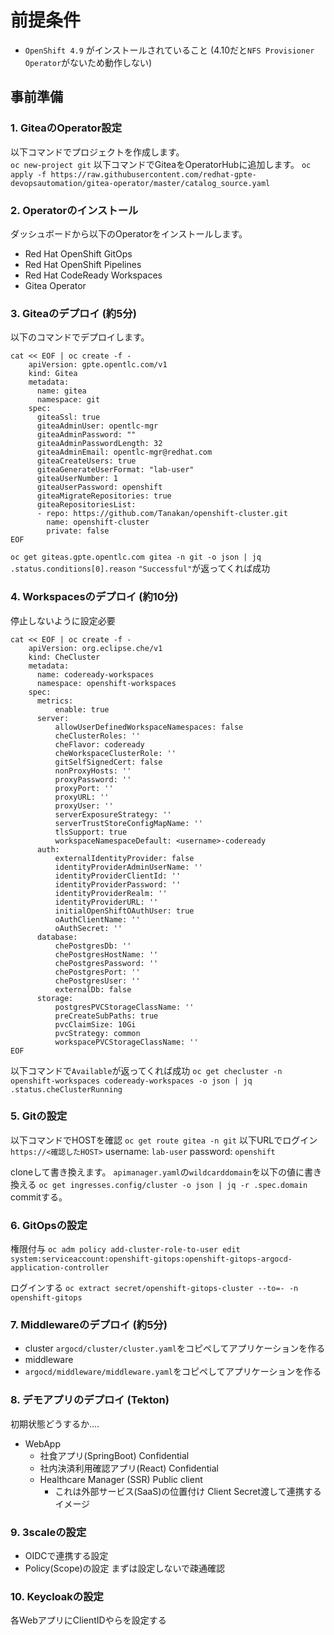 # 前提条件
- `OpenShift 4.9` がインストールされていること 
  (4.10だと`NFS Provisioner Operator`がないため動作しない)

## 事前準備

### 1. GiteaのOperator設定
以下コマンドでプロジェクトを作成します。  
`oc new-project git` 
以下コマンドでGiteaをOperatorHubに追加します。 
`oc apply -f https://raw.githubusercontent.com/redhat-gpte-devopsautomation/gitea-operator/master/catalog_source.yaml`

### 2. Operatorのインストール
ダッシュボードから以下のOperatorをインストールします。 
- Red Hat OpenShift GitOps
- Red Hat OpenShift Pipelines
- Red Hat CodeReady Workspaces
- Gitea Operator

### 3. Giteaのデプロイ (約5分)
以下のコマンドでデプロイします。 
```
cat << EOF | oc create -f -
    apiVersion: gpte.opentlc.com/v1
    kind: Gitea
    metadata:
      name: gitea
      namespace: git
    spec:
      giteaSsl: true
      giteaAdminUser: opentlc-mgr
      giteaAdminPassword: ""
      giteaAdminPasswordLength: 32
      giteaAdminEmail: opentlc-mgr@redhat.com
      giteaCreateUsers: true
      giteaGenerateUserFormat: "lab-user"
      giteaUserNumber: 1
      giteaUserPassword: openshift
      giteaMigrateRepositories: true
      giteaRepositoriesList:
      - repo: https://github.com/Tanakan/openshift-cluster.git
        name: openshift-cluster
        private: false
EOF
```

`oc get giteas.gpte.opentlc.com gitea -n git -o json | jq .status.conditions[0].reason`
`"Successful"`が返ってくれば成功

### 4. Workspacesのデプロイ (約10分)
停止しないように設定必要
```
cat << EOF | oc create -f -
    apiVersion: org.eclipse.che/v1
    kind: CheCluster
    metadata:
      name: codeready-workspaces
      namespace: openshift-workspaces
    spec:
      metrics:
          enable: true
      server:
          allowUserDefinedWorkspaceNamespaces: false
          cheClusterRoles: ''
          cheFlavor: codeready
          cheWorkspaceClusterRole: ''
          gitSelfSignedCert: false
          nonProxyHosts: ''
          proxyPassword: ''
          proxyPort: ''
          proxyURL: ''
          proxyUser: ''
          serverExposureStrategy: ''
          serverTrustStoreConfigMapName: ''
          tlsSupport: true
          workspaceNamespaceDefault: <username>-codeready
      auth:
          externalIdentityProvider: false
          identityProviderAdminUserName: ''
          identityProviderClientId: ''
          identityProviderPassword: ''
          identityProviderRealm: ''
          identityProviderURL: ''
          initialOpenShiftOAuthUser: true
          oAuthClientName: ''
          oAuthSecret: ''
      database:
          chePostgresDb: ''
          chePostgresHostName: ''
          chePostgresPassword: ''
          chePostgresPort: ''
          chePostgresUser: ''
          externalDb: false
      storage:
          postgresPVCStorageClassName: ''
          preCreateSubPaths: true
          pvcClaimSize: 10Gi
          pvcStrategy: common
          workspacePVCStorageClassName: ''
EOF
```
以下コマンドで`Available`が返ってくれば成功
`oc get checluster -n openshift-workspaces codeready-workspaces -o json | jq .status.cheClusterRunning` 

### 5. Gitの設定
以下コマンドでHOSTを確認
`oc get route gitea -n git`
以下URLでログイン
`https://<確認したHOST>` 
username: `lab-user` 
password: `openshift` 


cloneして書き換えます。 
`apimanager.yaml`の`wildcarddomain`を以下の値に書き換える
`oc get ingresses.config/cluster -o json | jq -r .spec.domain`
commitする。 
 
### 6. GitOpsの設定 
権限付与
`oc adm policy add-cluster-role-to-user edit system:serviceaccount:openshift-gitops:openshift-gitops-argocd-application-controller`

ログインする
`oc extract secret/openshift-gitops-cluster --to=- -n openshift-gitops`

### 7. Middlewareのデプロイ (約5分)
- cluster
  `argocd/cluster/cluster.yaml`をコピペしてアプリケーションを作る
- middleware
- `argocd/middleware/middleware.yaml`をコピペしてアプリケーションを作る 


### 8. デモアプリのデプロイ (Tekton)
初期状態どうするか....
- WebApp
  - 社食アプリ(SpringBoot)
      Confidential
  - 社内決済利用確認アプリ(React)
      Confidential
  - Healthcare Manager (SSR)
      Public client
    - これは外部サービス(SaaS)の位置付け
      Client Secret渡して連携するイメージ

### 9. 3scaleの設定
- OIDCで連携する設定
- Policy(Scope)の設定
  まずは設定しないで疎通確認

### 10. Keycloakの設定
各WebアプリにClientIDやらを設定する
